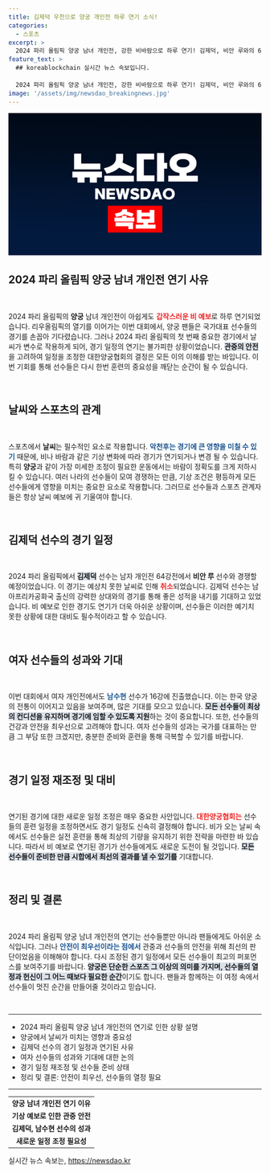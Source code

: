 ```yaml
---
title: 김제덕 우천으로 양궁 개인전 하루 연기 소식!
categories:
  - 스포츠
excerpt: >
  2024 파리 올림픽 양궁 남녀 개인전, 강한 비바람으로 하루 연기! 김제덕, 비안 루와의 64강전 대결 취소로 관중은 아쉬움이 남아. 안전을 최우선으로 한 이 결정, 어떤 결과가 기다리고 있을까?
feature_text: >
  ## koreablockchain 실시간 뉴스 속보입니다.

  2024 파리 올림픽 양궁 남녀 개인전, 강한 비바람으로 하루 연기! 김제덕, 비안 루와의 64강전 대결 취소로 관중은 아쉬움이 남아. 안전을 최우선으로 한 이 결정, 어떤 결과가 기다리고 있을까?
image: '/assets/img/newsdao_breakingnews.jpg'
---
```


<p><img src="/assets/img/newsdao_breakingnews.jpg" alt="koreablockchain 속보" /></p>

<h2 data-ke-size="size26">2024 파리 올림픽 양궁 남녀 개인전 연기 사유</h2>

<p data-ke-size="size16">&nbsp;</p>

<p>2024 파리 올림픽의 <b>양궁</b> 남녀 개인전이 아쉽게도 <b><span style="color: #ee2323;">갑작스러운 비 예보</span></b>로 하루 연기되었습니다. 리우올림픽의 열기를 이어가는 이번 대회에서, 양궁 팬들은 국가대표 선수들의 경기를 손꼽아 기다렸습니다. 그러나 2024 파리 올림픽의 첫 번째 중요한 경기에서 날씨가 변수로 작용하게 되어, 경기 일정의 연기는 불가피한 상황이었습니다. <b><span style="background-color: #21538527;">관중의 안전</span></b>을 고려하여 일정을 조정한 대한양궁협회의 결정은 모든 이의 이해를 받는 바입니다. 이번 기회를 통해 선수들은 다시 한번 훈련의 중요성을 깨닫는 순간이 될 수 있습니다. </p>

<p data-ke-size="size16">&nbsp;</p>

<h2 data-ke-size="size26">날씨와 스포츠의 관계</h2>

<p data-ke-size="size16">&nbsp;</p>

<p>스포츠에서 <b>날씨</b>는 필수적인 요소로 작용합니다. <b><span style="color: #1a5490;">악천후는 경기에 큰 영향을 미칠 수 있기</span></b> 때문에, 비나 바람과 같은 기상 변화에 따라 경기가 연기되거나 변경 될 수 있습니다. 특히 <b>양궁</b>과 같이 가장 미세한 조정이 필요한 운동에서는 바람이 정확도를 크게 저하시킬 수 있습니다. 여러 나라의 선수들이 모여 경쟁하는 만큼, 기상 조건은 평등하게 모든 선수들에게 영향을 미치는 중요한 요소로 작용합니다. 그러므로 선수들과 스포츠 관계자들은 항상 날씨 예보에 귀 기울여야 합니다.</p>

<p data-ke-size="size16">&nbsp;</p>

<h2 data-ke-size="size26">김제덕 선수의 경기 일정</h2>

<p data-ke-size="size16">&nbsp;</p>

<p>2024 파리 올림픽에서 <b><span style="background-color: #21538527;">김제덕</span></b> 선수는 남자 개인전 64강전에서 <b>비안 루</b> 선수와 경쟁할 예정이었습니다. 이 경기는 예상치 못한 날씨로 인해 <b><span style="color: #ee2323;">취소</span></b>되었습니다. 김제덕 선수는 남아프리카공화국 출신의 강력한 상대와의 경기를 통해 좋은 성적을 내기를 기대하고 있었습니다. 비 예보로 인한 경기도 연기가 더욱 아쉬운 상황이며, 선수들은 이러한 예기치 못한 상황에 대한 대비도 필수적이라고 할 수 있습니다. </p>

<p data-ke-size="size16">&nbsp;</p>

<h2 data-ke-size="size26">여자 선수들의 성과와 기대</h2>

<p data-ke-size="size16">&nbsp;</p>

<p>이번 대회에서 여자 개인전에서도 <b><span style="color: #1a5490;">남수현</span></b> 선수가 16강에 진출했습니다. 이는 한국 양궁의 전통이 이어지고 있음을 보여주며, 많은 기대를 모으고 있습니다. <b><span style="background-color: #21538527;">모든 선수들이 최상의 컨디션을 유지하며 경기에 임할 수 있도록 지원</span></b>하는 것이 중요합니다. 또한, 선수들의 건강과 안전을 최우선으로 고려해야 합니다. 여자 선수들의 성과는 국가를 대표하는 만큼 그 부담 또한 크겠지만, 충분한 준비와 훈련을 통해 극복할 수 있기를 바랍니다.</p>

<p data-ke-size="size16">&nbsp;</p>

<h2 data-ke-size="size26">경기 일정 재조정 및 대비</h2>

<p data-ke-size="size16">&nbsp;</p>

<p>연기된 경기에 대한 새로운 일정 조정은 매우 중요한 사안입니다. <b><span style="color: #ee2323;">대한양궁협회는</span></b> 선수들의 훈련 일정을 조정하면서도 경기 일정도 신속히 결정해야 합니다. 비가 오는 날씨 속에서도 선수들은 실전 훈련을 통해 최상의 기량을 유지하기 위한 전략을 마련한 바 있습니다. 따라서 비 예보로 연기된 경기가 선수들에게도 새로운 도전이 될 것입니다. <b><span style="background-color: #21538527;">모든 선수들이 준비한 만큼 시합에서 최선의 결과를 낼 수 있기를</span></b> 기대합니다.</p>

<p data-ke-size="size16">&nbsp;</p>

<h2 data-ke-size="size26">정리 및 결론</h2>

<p data-ke-size="size16">&nbsp;</p>

<p>2024 파리 올림픽 양궁 남녀 개인전의 연기는 선수들뿐만 아니라 팬들에게도 아쉬운 소식입니다. 그러나 <b><span style="color: #1a5490;">안전이 최우선이라는 점에서</span></b> 관중과 선수들의 안전을 위해 최선의 판단이었음을 이해해야 합니다. 다시 조정된 경기 일정에서 모든 선수들이 최고의 퍼포먼스를 보여주기를 바랍니다. <b><span style="background-color: #21538527;">양궁은 단순한 스포츠 그 이상의 의미를 가지며, 선수들의 열정과 헌신이 그 어느 때보다 필요한 순간</span></b>이기도 합니다. 팬들과 함께하는 이 여정 속에서 선수들이 멋진 순간을 만들어줄 것이라고 믿습니다. </p>

<p data-ke-size="size16">&nbsp;</p>

<hr/>

<ul>
    <li>2024 파리 올림픽 양궁 남녀 개인전의 연기로 인한 상황 설명</li>
    <li>양궁에서 날씨가 미치는 영향과 중요성</li>
    <li>김제덕 선수의 경기 일정과 연기된 사유</li>
    <li>여자 선수들의 성과와 기대에 대한 논의</li>
    <li>경기 일정 재조정 및 선수들 준비 상태</li>
    <li>정리 및 결론: 안전이 최우선, 선수들의 열정 필요</li>
</ul>

<hr/>

<table>
    <tr>
        <td style="text-align: center; height: 17px;"><b>양궁 남녀 개인전 연기 이유</b></td>
    </tr>
    <tr>
        <td style="text-align: center; height: 17px;"><b>기상 예보로 인한 관중 안전</b></td>
    </tr>
    <tr>
        <td style="text-align: center; height: 17px;"><b>김제덕, 남수현 선수의 성과</b></td>
    </tr>
    <tr>
        <td style="text-align: center; height: 17px;"><b>새로운 일정 조정 필요성</b></td>
    </tr>
</table>
실시간 뉴스 속보는, <a href="https://newsdao.kr" rel="dofollow">https://newsdao.kr</a>


